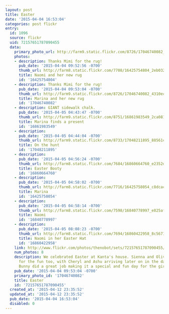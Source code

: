 ```yaml
---
layout: post
title: Easter
date: '2015-04-04 16:53:04'
categories: post flickr
entry:
  id: 1096
  source: flickr
  uid: 72157651787090455
  data:
    primary_photo_url: http://farm9.static.flickr.com/8726/17046740082_4310ecc920_m.jpg
    photos:
    - description: Thanks Mimi for the rug!
      pub_date: '2015-04-04 09:52:56 -0700'
      thumb_url: http://farm8.static.flickr.com/7708/16425754804_2eb032de01_s.jpg
      title: Naomi and her new rug
      id: '16425754804'
    - description: Thanks Mimi for the rug!
      pub_date: '2015-04-04 09:53:04 -0700'
      thumb_url: http://farm9.static.flickr.com/8726/17046740082_4310ecc920_s.jpg
      title: Marina and her new rug
      id: '17046740082'
    - description: GIANT sidewalk chalk.
      pub_date: '2015-04-05 04:43:47 -0700'
      thumb_url: http://farm9.static.flickr.com/8751/16861983549_2ca08125ea_s.jpg
      title: Marina finds a present
      id: '16861983549'
    - description: 
      pub_date: '2015-04-05 04:44:04 -0700'
      thumb_url: http://farm9.static.flickr.com/8733/17048211895_88561c13c3_s.jpg
      title: On the hunt
      id: '17048211895'
    - description: 
      pub_date: '2015-04-05 04:56:24 -0700'
      thumb_url: http://farm8.static.flickr.com/7684/16860664760_e2352d1b44_s.jpg
      title: Easter Booty
      id: '16860664760'
    - description: 
      pub_date: '2015-04-05 04:58:02 -0700'
      thumb_url: http://farm8.static.flickr.com/7716/16425758054_c8dcacc4a3_s.jpg
      title: Marina
      id: '16425758054'
    - description: 
      pub_date: '2015-04-05 04:58:14 -0700'
      thumb_url: http://farm8.static.flickr.com/7598/16840778997_e825af999c_s.jpg
      title: Naomi
      id: '16840778997'
    - description: 
      pub_date: '2015-04-05 08:08:23 -0700'
      thumb_url: http://farm8.static.flickr.com/7694/16860422958_8c56711503_s.jpg
      title: Naomi in her Easter Hat
      id: '16860422958'
    link: http://www.flickr.com/photos/thenobot/sets/72157651787090455/
    num_photos: 8
    description: We celebrated Easter at Kanta's house. Sienna and Olivia were there
      for the fun too, with Cheryl and Ashu arriving later on in the day. The Easter
      Bunny did a great job making it a special and fun day for the girls.
    pub_date: '2015-04-04 09:53:04 -0700'
    primary_photo_id: '17046740082'
    title: Easter
    id: '72157651787090455'
  created_at: '2015-04-12 23:35:52'
  updated_at: '2015-04-12 23:35:52'
  pub_date: '2015-04-04 16:53:04'
  disabled: 0
---
```

